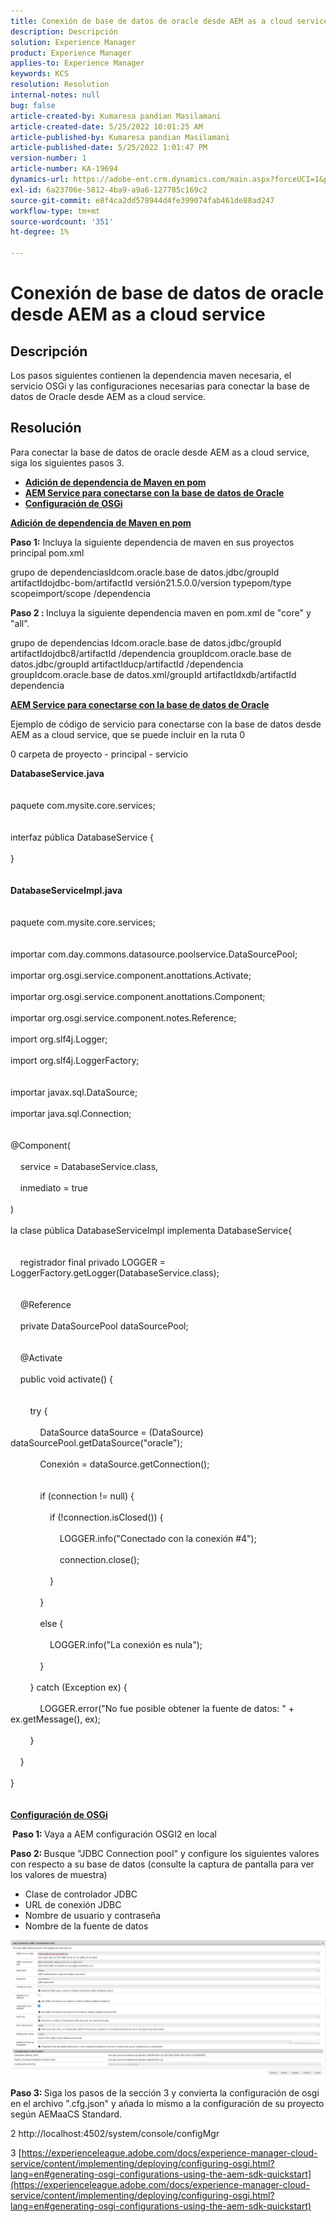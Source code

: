 ```yaml
---
title: Conexión de base de datos de oracle desde AEM as a cloud service
description: Descripción
solution: Experience Manager
product: Experience Manager
applies-to: Experience Manager
keywords: KCS
resolution: Resolution
internal-notes: null
bug: false
article-created-by: Kumaresa pandian Masilamani
article-created-date: 5/25/2022 10:01:25 AM
article-published-by: Kumaresa pandian Masilamani
article-published-date: 5/25/2022 1:01:47 PM
version-number: 1
article-number: KA-19694
dynamics-url: https://adobe-ent.crm.dynamics.com/main.aspx?forceUCI=1&pagetype=entityrecord&etn=knowledgearticle&id=69414ca1-11dc-ec11-a7b6-0022480b073d
exl-id: 6a23706e-5812-4ba9-a9a6-127785c169c2
source-git-commit: e8f4ca2dd578944d4fe399074fab461de88ad247
workflow-type: tm+mt
source-wordcount: '351'
ht-degree: 1%

---
```


# Conexión de base de datos de oracle desde AEM as a cloud service

## Descripción


Los pasos siguientes contienen la dependencia maven necesaria, el servicio OSGi y las configuraciones necesarias para conectar la base de datos de Oracle desde AEM as a cloud service.


## Resolución


Para conectar la base de datos de oracle desde AEM as a cloud service, siga los siguientes pasos 3.

- <u><b>Adición de dependencia de Maven en pom</b></u>
- <u><b>AEM Service para conectarse con la base de datos de Oracle</b></u>
- <u><b>Configuración de OSGi</b></u>


<u><b>Adición de dependencia de Maven en pom</b></u>

<b>Paso 1:</b> Incluya la siguiente dependencia de maven en sus proyectos principal pom.xml

grupo de dependenciasIdcom.oracle.base de datos.jdbc/groupId artifactIdojdbc-bom/artifactId versión21.5.0.0/version typepom/type scopeimport/scope /dependencia

<b>Paso 2 : </b>Incluya la siguiente dependencia maven en pom.xml de &quot;core&quot; y &quot;all&quot;.

grupo de dependencias Idcom.oracle.base de datos.jdbc/groupId artifactIdojdbc8/artifactId /dependencia groupIdcom.oracle.base de datos.jdbc/groupId artifactIducp/artifactId /dependencia groupIdcom.oracle.base de datos.xml/groupId artifactIdxdb/artifactId dependencia

<u><b>AEM Service para conectarse con la base de datos de Oracle</b></u>

Ejemplo de código de servicio para conectarse con la base de datos desde AEM as a cloud service, que se puede incluir en la ruta 0

0 carpeta de proyecto - principal - servicio

<b>DatabaseService.java</b>
<br><br><br>paquete com.mysite.core.services;<br> <br><br>interfaz pública DatabaseService {<br><br>}<br><br><br>
<b>DatabaseServiceImpl.java</b>
<br><br><br>paquete com.mysite.core.services;<br> <br><br>importar com.day.commons.datasource.poolservice.DataSourcePool;<br><br>importar org.osgi.service.component.anottations.Activate;<br><br>importar org.osgi.service.component.anottations.Component;<br><br>importar org.osgi.service.component.notes.Reference;<br><br>import org.slf4j.Logger;<br><br>import org.slf4j.LoggerFactory;<br> <br><br>importar javax.sql.DataSource;<br><br>importar java.sql.Connection;<br> <br><br>@Component(<br><br>    service = DatabaseService.class,<br><br>    inmediato = true<br><br>)<br><br>la clase pública DatabaseServiceImpl implementa DatabaseService{<br> <br><br>    registrador final privado LOGGER = LoggerFactory.getLogger(DatabaseService.class);<br> <br><br>    @Reference<br><br>    private DataSourcePool dataSourcePool;<br> <br><br>    @Activate<br><br>    public void activate() {<br> <br><br>        try {<br><br>            DataSource dataSource = (DataSource) dataSourcePool.getDataSource(&quot;oracle&quot;);<br><br>            Conexión = dataSource.getConnection();<br> <br><br>            if (connection != null) {<br><br>                if (!connection.isClosed()) {<br><br>                    LOGGER.info(&quot;Conectado con la conexión #4&quot;);<br><br>                    connection.close();<br><br>                }<br><br>            }<br><br>            else {<br><br>                LOGGER.info(&quot;La conexión es nula&quot;);<br><br>            }<br><br>        } catch (Exception ex) {<br><br>            LOGGER.error(&quot;No fue posible obtener la fuente de datos: &quot; + ex.getMessage(), ex);<br><br>        }<br><br>    }<br><br>}<br><br><br>
<u><b>Configuración de OSGi</b></u>

<b> Paso 1: </b>Vaya a AEM configuración OSGI2 en local

<b>Paso 2: </b>Busque &quot;JDBC Connection pool&quot; y configure los siguientes valores con respecto a su base de datos (consulte la captura de pantalla para ver los valores de muestra)

- Clase de controlador JDBC
- URL de conexión JDBC
- Nombre de usuario y contraseña
- Nombre de la fuente de datos


![](assets/265e1a49-24dc-ec11-a7b6-0022480b073d.png)

<b>Paso 3: </b>Siga los pasos de la sección 3 y convierta la configuración de osgi en el archivo &quot;.cfg.json&quot; y añada lo mismo a la configuración de su proyecto según AEMaaCS Standard.

2 http://localhost:4502/system/console/configMgr

3 [https://experienceleague.adobe.com/docs/experience-manager-cloud-service/content/implementing/deploying/configuring-osgi.html?lang=en#generating-osgi-configurations-using-the-aem-sdk-quickstart](https://experienceleague.adobe.com/docs/experience-manager-cloud-service/content/implementing/deploying/configuring-osgi.html?lang=en#generating-osgi-configurations-using-the-aem-sdk-quickstart)
